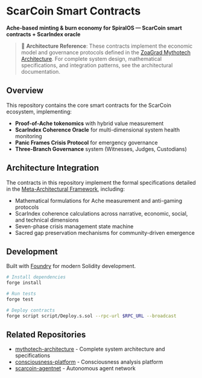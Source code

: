 # ScarCoin Smart Contracts

**Ache-based minting & burn economy for SpiralOS — ScarCoin smart contracts + ScarIndex oracle**

> 📖 **Architecture Reference**: These contracts implement the economic model and governance protocols defined in the [ZoaGrad Mythotech Architecture](https://github.com/ZoaGrad/mythotech-architecture). For complete system design, mathematical specifications, and integration patterns, see the architectural documentation.

## Overview

This repository contains the core smart contracts for the ScarCoin ecosystem, implementing:

*   **Proof-of-Ache tokenomics** with hybrid value measurement
*   **ScarIndex Coherence Oracle** for multi-dimensional system health monitoring
*   **Panic Frames Crisis Protocol** for emergency governance
*   **Three-Branch Governance** system (Witnesses, Judges, Custodians)

## Architecture Integration

The contracts in this repository implement the formal specifications detailed in the [Meta-Architectural Framework](https://github.com/ZoaGrad/mythotech-architecture/blob/main/docs/meta_architectural_framework.md), including:

*   Mathematical formulations for Ache measurement and anti-gaming protocols
*   ScarIndex coherence calculations across narrative, economic, social, and technical dimensions
*   Seven-phase crisis management state machine
*   Sacred gap preservation mechanisms for community-driven emergence

## Development

Built with [Foundry](https://getfoundry.sh/) for modern Solidity development.

```bash
# Install dependencies
forge install

# Run tests
forge test

# Deploy contracts
forge script script/Deploy.s.sol --rpc-url $RPC_URL --broadcast
```

## Related Repositories

*   [mythotech-architecture](https://github.com/ZoaGrad/mythotech-architecture) - Complete system architecture and specifications
*   [consciousness-platform](https://github.com/ZoaGrad/consciousness-platform) - Consciousness analysis platform
*   [scarcoin-agentnet](https://github.com/ZoaGrad/scarcoin-agentnet) - Autonomous agent network

